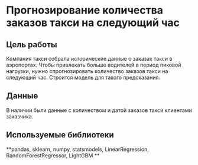 # Прогнозирование количества заказов такси на следующий час

## Цель работы

Компания такси собрала исторические данные о заказах такси в аэропортах. Чтобы привлекать больше водителей в период пиковой нагрузки, нужно спрогнозировать количество заказов такси на следующий час. Строится модель для такого предсказания.

## Данные

В наличии были данные с количеством и датой заказов такси клиентами заказчика.

## Используемые библиотеки

**pandas, sklearn, numpy, statsmodels, LinearRegression, RandomForestRegressor, LightGBM **
